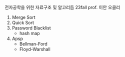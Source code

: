  전자공학을 위한 자료구조 및 알고리듬 23fall prof. 이안 오클리
 1. Merge Sort
 2. Quick Sort
 3. Password Blacklist
    - hash map
 4. Apsp
    - Bellman-Ford
    - Floyd-Warshall
